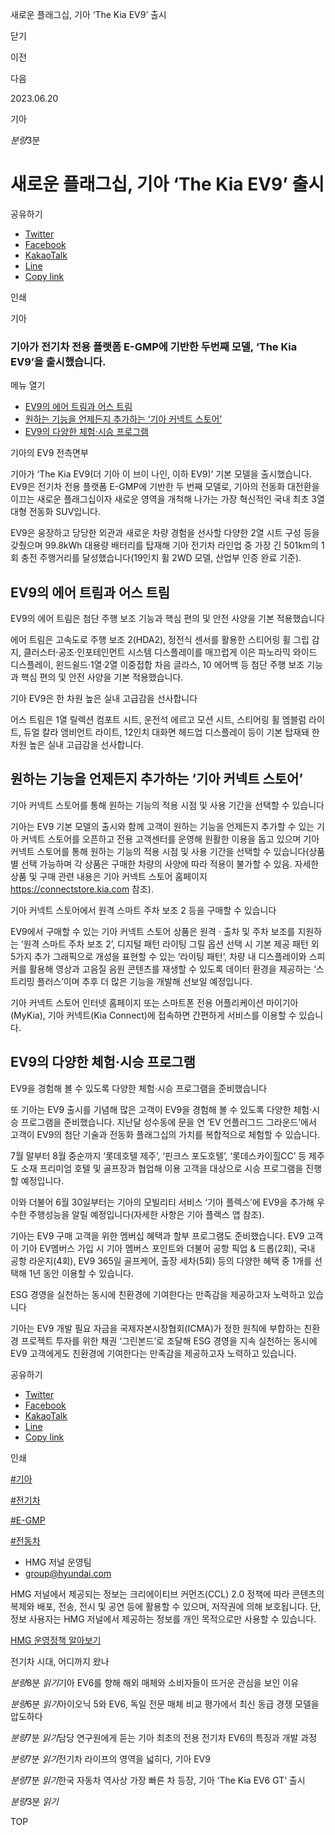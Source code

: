 새로운 플래그십, 기아 ‘The Kia EV9’ 출시






닫기

이전

다음

2023.06.20

기아


*분량*3분

# 새로운 플래그십, 기아 ‘The Kia EV9’ 출시

공유하기

* [Twitter](# "새창으로 열림")
* [Facebook](# "새창으로 열림")
* [KakaoTalk](# "새창으로 열림")
* [Line](# "새창으로 열림")
* [Copy link](#)

인쇄

기아



### 기아가 전기차 전용 플랫폼 E-GMP에 기반한 두번째 모델, ‘The Kia EV9’을 출시했습니다.

메뉴 열기

* [EV9의 에어 트림과 어스 트림](#target3)
* [원하는 기능을 언제든지 추가하는 ‘기아 커넥트 스토어’](#target8)
* [EV9의 다양한 체험·시승 프로그램](#target13)



기아의 EV9 전측면부



기아가 ‘The Kia EV9(더 기아 이 브이 나인, 이하 EV9)’ 기본 모델을 출시했습니다. EV9은 전기차 전용 플랫폼 E-GMP에 기반한 두 번째 모델로, 기아의 전동화 대전환을 이끄는 새로운 플래그십이자 새로운 영역을 개척해 나가는 가장 혁신적인 국내 최초 3열 대형 전동화 SUV입니다.

EV9은 웅장하고 당당한 외관과 새로운 차량 경험을 선사할 다양한 2열 시트 구성 등을 갖췄으며 99.8kWh 대용량 배터리를 탑재해 기아 전기차 라인업 중 가장 긴 501km의 1회 충전 주행거리를 달성했습니다(19인치 휠 2WD 모델, 산업부 인증 완료 기준).

## EV9의 에어 트림과 어스 트림



EV9의 에어 트림은 첨단 주행 보조 기능과 핵심 편의 및 안전 사양을 기본 적용했습니다



에어 트림은 고속도로 주행 보조 2(HDA2), 정전식 센서를 활용한 스티어링 휠 그립 감지, 클러스터·공조·인포테인먼트 시스템 디스플레이를 매끄럽게 이은 파노라믹 와이드 디스플레이, 윈드쉴드·1열·2열 이중접합 차음 글라스, 10 에어백 등 첨단 주행 보조 기능과 핵심 편의 및 안전 사양을 기본 적용했습니다.

기아 EV9은 한 차원 높은 실내 고급감을 선사합니다



어스 트림은 1열 릴렉션 컴포트 시트, 운전석 에르고 모션 시트, 스티어링 휠 엠블럼 라이트, 듀얼 칼라 앰비언트 라이트, 12인치 대화면 헤드업 디스플레이 등이 기본 탑재돼 한 차원 높은 실내 고급감을 선사합니다.

## 원하는 기능을 언제든지 추가하는 ‘기아 커넥트 스토어’



기아 커넥트 스토어를 통해 원하는 기능의 적용 시점 및 사용 기간을 선택할 수 있습니다



기아는 EV9 기본 모델의 출시와 함께 고객이 원하는 기능을 언제든지 추가할 수 있는 기아 커넥트 스토어를 오픈하고 전용 고객센터를 운영해 원활한 이용을 돕고 있으며 기아 커넥트 스토어를 통해 원하는 기능의 적용 시점 및 사용 기간을 선택할 수 있습니다(상품별 선택 가능하며 각 상품은 구매한 차량의 사양에 따라 적용이 불가할 수 있음. 자세한 상품 및 구매 관련 내용은 기아 커넥트 스토어 홈페이지 <https://connectstore.kia.com> 참조).

기아 커넥트 스토어에서 원격 스마트 주차 보조 2 등을 구매할 수 있습니다



EV9에서 구매할 수 있는 기아 커넥트 스토어 상품은 원격 · 출차 및 주차 보조를 지원하는 ‘원격 스마트 주차 보조 2’, 디지털 패턴 라이팅 그릴 옵션 선택 시 기본 제공 패턴 외 5가지 추가 그래픽으로 개성을 표현할 수 있는 ‘라이팅 패턴’, 차량 내 디스플레이와 스피커를 활용해 영상과 고음질 음원 콘텐츠를 재생할 수 있도록 데이터 환경을 제공하는 ‘스트리밍 플러스’이며 추후 더 많은 기능을 개발해 선보일 예정입니다.

기아 커넥트 스토어 인터넷 홈페이지 또는 스마트폰 전용 어플리케이션 마이기아(MyKia), 기아 커넥트(Kia Connect)에 접속하면 간편하게 서비스를 이용할 수 있습니다.

## EV9의 다양한 체험·시승 프로그램



EV9을 경험해 볼 수 있도록 다양한 체험·시승 프로그램을 준비했습니다



또 기아는 EV9 출시를 기념해 많은 고객이 EV9을 경험해 볼 수 있도록 다양한 체험·시승 프로그램을 준비했습니다. 지난달 성수동에 문을 연 ‘EV 언플러그드 그라운드’에서 고객이 EV9의 첨단 기술과 전동화 플래그십의 가치를 복합적으로 체험할 수 있습니다.

7월 말부터 8월 중순까지 ‘롯데호텔 제주’, ‘핀크스 포도호텔’, ‘롯데스카이힐CC’ 등 제주도 소재 프리미엄 호텔 및 골프장과 협업해 이용 고객을 대상으로 시승 프로그램을 진행할 예정입니다.

이와 더불어 6월 30일부터는 기아의 모빌리티 서비스 ‘기아 플렉스’에 EV9을 추가해 우수한 주행성능을 알릴 예정입니다(자세한 사항은 기아 플렉스 앱 참조).

기아는 EV9 구매 고객을 위한 멤버십 혜택과 할부 프로그램도 준비했습니다. EV9 고객이 기아 EV멤버스 가입 시 기아 멤버스 포인트와 더불어 공항 픽업 & 드롭(2회), 국내 공항 라운지(4회), EV9 365일 골프케어, 출장 세차(5회) 등의 다양한 혜택 중 1개를 선택해 1년 동안 이용할 수 있습니다.

ESG 경영을 실천하는 동시에 친환경에 기여한다는 만족감을 제공하고자 노력하고 있습니다



기아는 EV9 개발 필요 자금을 국제자본시장협회(ICMA)가 정한 원칙에 부합하는 친환경 프로젝트 투자를 위한 채권 ‘그린본드’로 조달해 ESG 경영을 지속 실천하는 동시에 EV9 고객에게도 친환경에 기여한다는 만족감을 제공하고자 노력하고 있습니다.



공유하기

* [Twitter](# "새창으로 열림")
* [Facebook](# "새창으로 열림")
* [KakaoTalk](# "새창으로 열림")
* [Line](# "새창으로 열림")
* [Copy link](#)

인쇄

[#기아](/tag/723)

[#전기차](/tag/824)

[#E-GMP](/tag/1071)

[#전동차](/tag/1219)



* HMG 저널 운영팀
* [group@hyundai.com](mailto:group@hyundai.com)

HMG 저널에서 제공되는 정보는 크리에이티브 커먼즈(CCL) 2.0 정책에 따라 콘텐츠의 복제와 배포, 전송, 전시 및 공연 등에 활용할 수 있으며, 저작권에 의해 보호됩니다.
단, 정보 사용자는 HMG 저널에서 제공하는 정보를 개인 목적으로만 사용할 수 있습니다.

[HMG 운영정책 알아보기](/footer/operationRegist)

전기차 시대, 어디까지 왔나

*분량*8분 *읽기*기아 EV6를 향해 해외 매체와 소비자들이 뜨거운 관심을 보인 이유

*분량*6분 *읽기*아이오닉 5와 EV6, 독일 전문 매체 비교 평가에서 최신 동급 경쟁 모델을 압도하다

*분량*7분 *읽기*담당 연구원에게 듣는 기아 최초의 전용 전기차 EV6의 특징과 개발 과정

*분량*7분 *읽기*전기차 라이프의 영역을 넓히다, 기아 EV9

*분량*7분 *읽기*한국 자동차 역사상 가장 빠른 차 등장, 기아 ‘The Kia EV6 GT’ 출시

*분량*3분 *읽기*

TOP